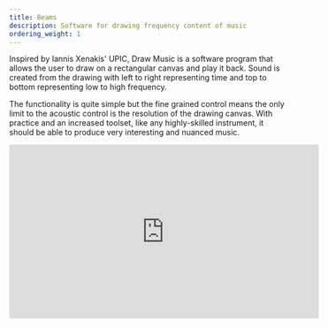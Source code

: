 ```yaml
---
title: Beams
description: Software for drawing frequency content of music
ordering_weight: 1
---
```


Inspired by Iannis Xenakis' UPIC, Draw Music is a software program that allows the user to draw on a rectangular canvas and play it back. Sound is created from the drawing with left to right representing time and top to bottom representing low to high frequency. 

The functionality is quite simple but the fine grained control means the only limit to the acoustic control is the resolution of the drawing canvas. With practice and an increased toolset, like any highly-skilled instrument, it should be able to produce very interesting and nuanced music.

<iframe width="560" height="315" src="https://www.youtube.com/embed/4eXFWifRU34" frameborder="0" allowfullscreen></iframe>
